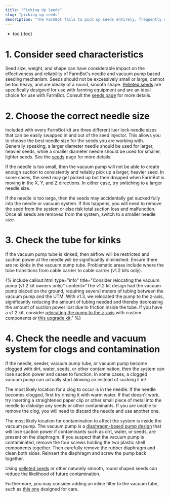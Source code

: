 ```yaml
---
title: "Picking Up Seeds"
slug: "picking-up-seeds"
description: "The FarmBot fails to pick up seeds entirely, frequently drops seeds when moving, or sucks seeds fully into the needle or vacuum system."
---
```


* toc
{:toc}

# 1. Consider seed characteristics
Seed size, weight, and shape can have considerable impact on the effectiveness and reliability of FarmBot's needle and vacuum pump based seeding mechanism. Seeds should not be excessively small or large, cannot be too heavy, and are ideally of a round, smooth shape. [Pelleted seeds](../reference/seeds.md#pelleted-seeds) are specifically designed for use with farming equipment and are an ideal choice for use with FarmBot. Consult the [seeds page](../reference/seeds.md) for more details.

# 2. Choose the correct needle size
Included with every FarmBot kit are three different luer lock needle sizes that can be easily swapped in and out of the seed injector. This allows you to choose the best needle size for the seeds you are working with. Generally speaking, a larger diameter needle should be used for larger, heavier seeds, while a smaller diameter needle should be used for smaller, lighter seeds. See the [seeds](../reference/seeds.md) page for more details.

If the needle is too small, then the vacuum pump will not be able to create enough suction to consistently and reliably pick up a larger, heavier seed. In some cases, the seed may get picked up but then dropped when FarmBot is moving in the X, Y, and Z directions. In either case, try switching to a larger needle size.

If the needle is too large, then the seeds may accidentally get sucked fully into the needle or vacuum system. If this happens, you will need to remove the seed from the system or else risk total suction loss and malfunction. Once all seeds are removed from the system, switch to a smaller needle size.

# 3. Check the tube for kinks
If the vacuum pump tube is kinked, then airflow will be restricted and suction power at the needle will be significantly diminished. Ensure there are no kinks in the vacuum pump tube. Problematic areas include where the tube transitions from cable carrier to cable carrier (v1.2 kits only).

{%
include callout.html
type="info"
title="Consider relocating the vacuum pump (v1.2 kit owners only)"
content="The v1.2 kit design had the vacuum pump placed on the ground, requiring several meters of tubing between the vacuum pump and the UTM. With v1.3, we relocated the pump to the z-axis, significantly reducing the amount of tubing needed and thereby decreasing the amount of suction power lost due to friction inside the tube. If you have a v1.2 kit, consider [relocating the pump to the z-axis](../upgrades/vacuum-pump-relocation.md) with custom components or [this upgrade kit](https://farm.bot/products/vacuum-pump-v1-2-to-v1-3-upgrade-kit)."
%}

# 4. Check the needle and vacuum system for clogs and contamination
If the needle, seeder, vacuum pump tube, or vacuum pump become clogged with dirt, water, seeds, or other contamination, then the system can lose suction power and cease to function. In some cases, a clogged vacuum pump can actually start *blowing* air instead of sucking it in!

The most likely location for a clog to occur is in the needle. If the needle becomes clogged, first try rinsing it with warm water. If that doesn't work, try inserting a straightened paper clip or other small piece of metal into the needle to dislodge any seeds or other contaminants. If you are unable to remove the clog, you will need to discard the needle and use another one.

The most likely location for contamination to affect the system is inside the vacuum pump. The vacuum pump is a [diaphragm-based pump design](https://en.wikipedia.org/wiki/Diaphragm_pump) that will lose suction power if contaminants such as dirt, water, or seeds, are present on the diaphragm. If you suspect that the vacuum pump is contaminated, remove the four screws holding the two plastic shell components together. Then carefully remove the rubber diaphragm and clean both sides. Reinsert the diaphragm and screw the pump back together.

Using [pelleted seeds](../reference/seeds.md#pelleted-seeds) or other naturally smooth, round shaped seeds can reduce the likelihood of future contamination.

Furthermore, you may consider adding an inline filter to the vacuum tube, such as [this one](https://www.autozone.com/filters-and-pcv/fuel-filter/duralast-fuel-filter/246932_953903_17721) designed for cars.
